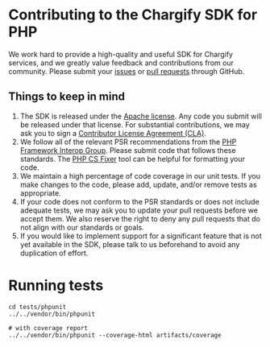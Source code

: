 # Contributing to the Chargify SDK for PHP

We work hard to provide a high-quality and useful SDK for Chargify services, and
we greatly value feedback and contributions from our community. Please submit
your [issues][] or [pull requests][pull-requests] through GitHub.

## Things to keep in mind

1. The SDK is released under the [Apache license][license]. Any code you submit
   will be released under that license. For substantial contributions, we may
   ask you to sign a [Contributor License Agreement (CLA)][cla].
1. We follow all of the relevant PSR recommendations from the [PHP Framework
   Interop Group][php-fig]. Please submit code that follows these standards.
   The [PHP CS Fixer][cs-fixer] tool can be helpful for formatting your code.
1. We maintain a high percentage of code coverage in our unit tests. If you make
   changes to the code, please add, update, and/or remove tests as appropriate.
1. If your code does not conform to the PSR standards or does not include
   adequate tests, we may ask you to update your pull requests before we accept
   them. We also reserve the right to deny any pull requests that do not align
   with our standards or goals.
1. If you would like to implement support for a significant feature that is not
   yet available in the SDK, please talk to us beforehand to avoid any
   duplication of effort.
   
# Running tests

    cd tests/phpunit
    ../../vendor/bin/phpunit
    
    # with coverage report
    ../../vendor/bin/phpunit --coverage-html artifacts/coverage

[issues]: https://github.com/chargely/chargify-sdk-php/issues
[pull-requests]: https://github.com/chargely/chargify-sdk-php/pulls
[license]: https://github.com/chargely/chargify-sdk-php/blob/master/LICENSE.md
[cla]: https://github.com/chargely/chargify-sdk-php/blob/master/CLA.txt
[php-fig]: http://php-fig.org
[cs-fixer]: http://cs.sensiolabs.org/